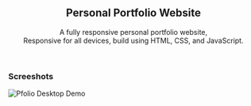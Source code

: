 <div align="center">

  <h2 align="center">Personal Portfolio Website</h2>

  A fully responsive personal portfolio website, <br />Responsive for all devices, build using HTML, CSS, and JavaScript.

</div>

<br />

### Screeshots

![Pfolio Desktop Demo](./readme-images/desktop.png "Desktop Demo")
